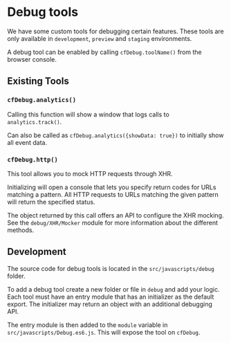 Debug tools
===========

We have some custom tools for debugging certain features. These tools are only
available in `development`, `preview` and `staging` environments.

A debug tool can be enabled by calling `cfDebug.toolName()` from the browser
console.

Existing Tools
--------------

### `cfDebug.analytics()`

Calling this function will show a window that logs calls to `analytics.track()`.

Can also be called as `cfDebug.analytics({showData: true})` to initially show all event data.

### `cfDebug.http()`

This tool allows you to mock HTTP requests through XHR.

Initializing will open a console that lets you specify return codes for URLs
matching a pattern. All HTTP requests to URLs matching the given pattern will
return the specified status.

The object returned by this call offers an API to configure the XHR mocking. See
the `debug/XHR/Mocker` module for more information about the different methods.


Development
-----------

The source code for debug tools is located in the `src/javascripts/debug` folder.

To add a debug tool create a new folder or file in `debug` and add your logic.
Each tool must have an entry module that has an initializer as the default
export. The initializer may return an object with an additional debugging API.

The entry module is then added to the `module` variable in
`src/javascripts/Debug.es6.js`. This will expose the tool on `cfDebug`.
